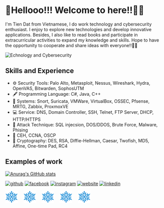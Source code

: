 # 👋Hellooo!!! Welcome to here!!👀🔥

I'm Tien Dat from Vietnamese, I do work technology and cybersecurity enthusiast. I enjoy to explore new technologies and develop innovative applications. Besides, I also like to read books and participate in extracurricular activities to expand my knowledge and skills. Hope to have the opportunity to cooperate and share ideas with everyone!!👨‍🎓 

![Echnology and Cybersecurity](https://scontent.fsgn2-4.fna.fbcdn.net/v/t39.30808-6/398466993_2032493237113377_5333452190970616239_n.jpg?_nc_cat=101&ccb=1-7&_nc_sid=6ee11a&_nc_eui2=AeHZl-qgHsUHD8z5tIsTeTm8_KJLc5YxsGD8oktzljGwYFB0A7RBWVBLOAATfxjteA6UWbyZnz0UaMcGVIutjuTu&_nc_ohc=0Nnrm4b9ZyQQ7kNvgHFLERb&_nc_zt=23&_nc_ht=scontent.fsgn2-4.fna&_nc_gid=AR9JgdtbqShUEFWi0yNrqdA&oh=00_AYDXkHVC9Odr6IL0qxrQtezgHvq-FIHK4u3H9TVooc0V0Q&oe=67460686)

## Skills and Experience
* ⚙ Security Tools: Palo Alto, Metasploit, Nessus, Wireshark, Hydra, OpenVAS, Bitwarden, SophosUTM
* 🖋 Programming Language: C#, Java, C++
* 📱 Systems: Snort, Suricata, VMWare, VirtualBox, OSSEC, Pfsense, MRTG, Zabbix, ProxmoxVE
* 💻 Service: DNS, Domain Controller, SSH, Telnet, FTP Server, DHCP, HTTP/HTTPS
* 👾 Attack Technique: SQL injecsion, DOS/DDOS, Brute Force, Malware, Phising
* 🎃 CEH, CCNA, OSCP
* 🔑 Cryptography: DES, RSA, Diffie-Hellman, Caesar, Twofish, MD5, Affine, One-time Pad, RC4

## Examples of work
[![Anurag's GitHub stats](https://github-readme-stats.vercel.app/api?username=eagle-nett&show_icons=true&theme=radical)](https://github.com/eagle-nett)

[<img src='https://cdn.jsdelivr.net/npm/simple-icons@3.0.1/icons/github.svg' alt='github' height='40'>](https://github.com/https://github.com/eagle-nett)  [<img src='https://cdn.jsdelivr.net/npm/simple-icons@3.0.1/icons/facebook.svg' alt='facebook' height='40'>](https://www.facebook.com/facebook.com/ihatetndat)  [<img src='https://cdn.jsdelivr.net/npm/simple-icons@3.0.1/icons/instagram.svg' alt='instagram' height='40'>](https://www.instagram.com/https://www.instagram.com/ist_endat/)  [<img src='https://cdn.jsdelivr.net/npm/simple-icons@3.0.1/icons/icloud.svg' alt='website' height='40'>](litndat.somee.com)  [<img src='https://cdn.jsdelivr.net/npm/simple-icons@3.0.1/icons/linkedin.svg' alt='linkedin' height='40'>](linkedin.com/in/todat-en)  

<a href='https://archiveprogram.github.com/'><img src='https://raw.githubusercontent.com/acervenky/animated-github-badges/master/assets/acbadge.gif' width='40' height='40'></a> 
<a href='https://archiveprogram.github.com/'><img src='https://raw.githubusercontent.com/acervenky/animated-github-badges/master/assets/acbadge.gif' width='40' height='40'></a> 
<a href='https://archiveprogram.github.com/'><img src='https://raw.githubusercontent.com/acervenky/animated-github-badges/master/assets/acbadge.gif' width='40' height='40'></a> 
<a href='https://archiveprogram.github.com/'><img src='https://raw.githubusercontent.com/acervenky/animated-github-badges/master/assets/acbadge.gif' width='40' height='40'></a> 
<a href='https://archiveprogram.github.com/'><img src='https://raw.githubusercontent.com/acervenky/animated-github-badges/master/assets/acbadge.gif' width='40' height='40'></a> 



